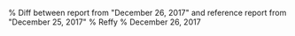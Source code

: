 % Diff between report from "December 26, 2017" and reference report from "December 25, 2017"
% Reffy
% December 26, 2017

